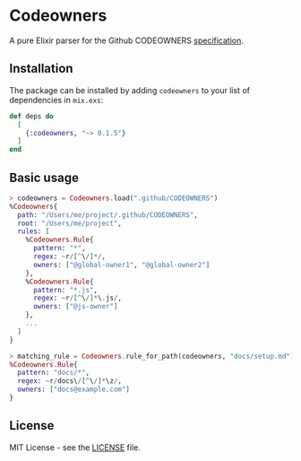 # Codeowners

A pure Elixir parser for the Github CODEOWNERS [specification](https://docs.github.com/en/repositories/managing-your-repositorys-settings-and-features/customizing-your-repository/about-code-owners).

## Installation

The package can be installed by adding `codeowners` to your list of dependencies in `mix.exs`:

```elixir
def deps do
  [
    {:codeowners, "~> 0.1.5"}
  ]
end
```

## Basic usage

```elixir
> codeowners = Codeowners.load(".github/CODEOWNERS")
%Codeowners{
  path: "/Users/me/project/.github/CODEOWNERS",
  root: "/Users/me/project",
  rules: [
    %Codeowners.Rule{
      pattern: "*",
      regex: ~r/[^\/]*/,
      owners: ["@global-owner1", "@global-owner2"]
    },
    %Codeowners.Rule{
      pattern: "*.js",
      regex: ~r/[^\/]*\.js/,
      owners: ["@js-owner"]
    },
    ...
  ]
}

> matching_rule = Codeowners.rule_for_path(codeowners, "docs/setup.md")
%Codeowners.Rule{
  pattern: "docs/*",
  regex: ~r/docs\/[^\/]*\z/,
  owners: ["docs@example.com"]
}
```

## License

MIT License - see the [LICENSE](https://github.com/reid-rigo/codeowners/blob/main/LICENSE) file.
